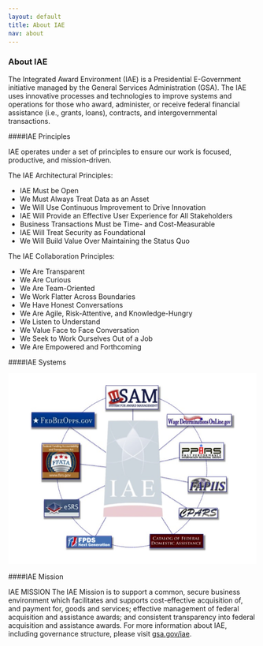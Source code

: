```yaml
---
layout: default
title: About IAE
nav: about
---
```


### About IAE

The Integrated Award Environment (IAE) is a Presidential E-Government initiative managed by the General Services Administration (GSA). The IAE uses innovative processes and technologies to improve systems and operations for those who award, administer, or receive federal financial assistance (i.e., grants, loans), contracts, and intergovernmental transactions.

####IAE Principles

IAE operates under a set of principles to ensure our work is focused, productive, and mission-driven.

The IAE Architectural Principles:
- IAE Must be Open
- We Must Always Treat Data as an Asset
- We Will Use Continuous Improvement to Drive Innovation
- IAE Will Provide an Effective User Experience for All Stakeholders
- Business Transactions Must be Time- and Cost-Measurable
- IAE Will Treat Security as Foundational
- We Will Build Value Over Maintaining the Status Quo

The IAE Collaboration Principles:
- We Are Transparent
- We Are Curious
- We Are Team-Oriented
- We Work Flatter Across Boundaries
- We Have Honest Conversations
- We Are Agile, Risk-Attentive, and Knowledge-Hungry
- We Listen to Understand
- We Value Face to Face Conversation
- We Seek to Work Ourselves Out of a Job
- We Are Empowered and Forthcoming

####IAE Systems
<div class="container">
<img src="../images/IAESystems.png" style="float:center" class="markdown-imagecenter" alt="" />
</div>

####IAE Mission

IAE MISSION
The IAE Mission is to support a common, secure business environment which facilitates and supports cost-effective acquisition of, and payment for, goods and services; effective management of federal acquisition and assistance awards; and consistent transparency into federal acquisition and assistance awards.
For more information about IAE, including governance structure, please visit [gsa.gov/iae](http://www.gsa.gov/iae).

